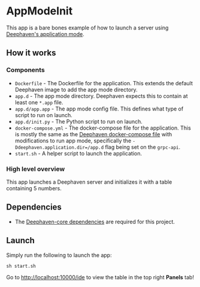 # AppModeInit

This app is a bare bones example of how to launch a server using [Deephaven's application mode](https://deephaven.io/core/docs/how-to-guides/app-mode/).

## How it works

### Components

* `Dockerfile` - The Dockerfile for the application. This extends the default Deephaven image to add the app mode directory.
* `app.d` - The app mode directory. Deephaven expects this to contain at least one `*.app` file.
* `app.d/app.app` - The app mode config file. This defines what type of script to run on launch.
* `app.d/init.py` - The Python script to run on launch.
* `docker-compose.yml` - The docker-compose file for the application. This is mostly the same as the [Deephaven docker-compose file](https://raw.githubusercontent.com/deephaven/deephaven-core/main/containers/python-examples/docker-compose.yml) with modifications to run app mode, specifically the `-Ddeephaven.application.dir=/app.d` flag being set on the `grpc-api`.
* `start.sh` - A helper script to launch the application.

### High level overview

This app launches a Deephaven server and initializes it with a table containing 5 numbers.

## Dependencies

* The [Deephaven-core dependencies](https://github.com/deephaven/deephaven-core#required-dependencies) are required for this project.

## Launch

Simply run the following to launch the app:

```
sh start.sh
```

Go to [http://localhost:10000/ide](http://localhost:10000/ide) to view the table in the top right **Panels** tab!
